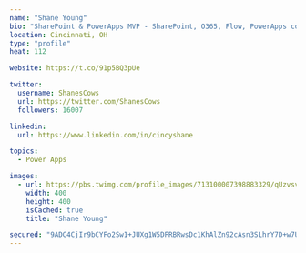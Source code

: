 ```yaml
---
name: "Shane Young"
bio: "SharePoint & PowerApps MVP - SharePoint, O365, Flow, PowerApps consulting? @PowerApps911 | Pure Snark? You found it."
location: Cincinnati, OH
type: "profile"
heat: 112

website: https://t.co/91p5BQ3pUe

twitter:
  username: ShanesCows
  url: https://twitter.com/ShanesCows
  followers: 16007

linkedin:
  url: https://www.linkedin.com/in/cincyshane

topics:
  - Power Apps

images:
  - url: https://pbs.twimg.com/profile_images/713100007398883329/qUzvsvQ3_400x400.jpg
    width: 400
    height: 400
    isCached: true
    title: "Shane Young"

secured: "9ADC4CjIr9bCYFo2Sw1+JUXg1W5DFRBRwsDc1KhAlZn92cAsn3SLhrY7D+w7UzttOP3JedFcaOKp2AFQv4+WWM9B+MZxqiYGcBJN68Jp9512cgv6cGn+ODBrXoEdi1VEnAWu5w91yesrV8SyAz7Iu/Nxm1QT1ujZI1O8g1i7cNbVKRtw74Hg6x9sHRoKZaQ7bnl7eNNkqw+RR7LHlg+4PNt/sb6ifwUZn2sNaZ1SRp5KE/UimKrIcokjC8eqtnt+tTBVLa5tCX+WZkQL5dntnSayF1sm010KWDmbiEJyy9GLGRmoZuggulxCNfUq9PH6uHuzazi360YbG80wCZ2qRGfNDGHm5wgGW5JZZbM9bEs+9lAtCzhtnvfou3gzaUg9KJDh42fwsd79BD213yh3Tc8gRvQNtqrFOzqyCYH9cdc=;WUye2m7RoLs+dKQek4Rs+g=="
---
```


